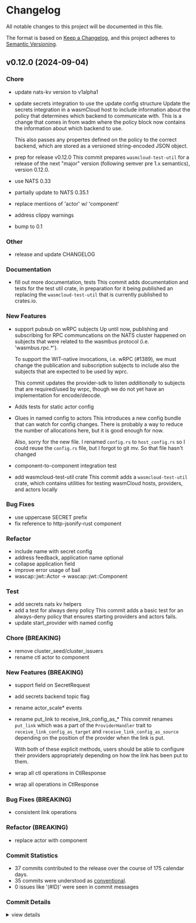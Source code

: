 # Changelog

All notable changes to this project will be documented in this file.

The format is based on [Keep a Changelog](https://keepachangelog.com/en/1.0.0/),
and this project adheres to [Semantic Versioning](https://semver.org/spec/v2.0.0.html).

## v0.12.0 (2024-09-04)

<csr-id-13edb3e395eeb304adb88fcda0ebf1ada2c295c4/>
<csr-id-da879d3e50d32fe1c09edcf2b58cb2db9c9e2661/>
<csr-id-d7677a3d1dc1e7a10e49b43c57a6206d4c367f30/>
<csr-id-03433cfbd79ab1b652dd32c6077143fda2379df9/>
<csr-id-94bfb0e23d4f1f58b70500eaa635717a6ba83484/>
<csr-id-d8b19a210a60e39fbd4a1b9e8cd275116304e7e7/>
<csr-id-5957fce86a928c7398370547d0f43c9498185441/>
<csr-id-fa5a77bbf34411340c38bea8ac5975be5af2eeba/>
<csr-id-c666ef50fecc1ee248bf78d486a915ee077e3b4a/>
<csr-id-b56982f437209ecaff4fa6946f8fe4c3068a62cd/>
<csr-id-388662a482442df3f74dfe8f9559fc4c07cedbe5/>
<csr-id-c30bf33f754c15122ead7f041b7d3e063dd1db33/>
<csr-id-4bd1c0bd6a5f338c6c3840b7d96d1143ac2905c6/>
<csr-id-7e32b07b59d9b45047d9ed3a202c49104a7f0b73/>
<csr-id-0f4745b323e3af3b991598ee13b2b166fba74358/>
<csr-id-8e15d48258489dbb94f83cbea3872d4ee946c70b/>
<csr-id-bc5d296f3a58bc5e8df0da7e0bf2624d03335d9f/>
<csr-id-bcbb402c2efe3dc881b06e666c70e01e94d3ad72/>
<csr-id-e75ca8df4149c40c44ca0cd151f9d5f7d87cb2fa/>

### Chore

 - <csr-id-13edb3e395eeb304adb88fcda0ebf1ada2c295c4/> update nats-kv version to v1alpha1
 - <csr-id-da879d3e50d32fe1c09edcf2b58cb2db9c9e2661/> update secrets integration to use the update config structure
   Update the secrets integration in a wasmCloud host to include
   information about the policy that determines which backend to
   communicate with. This is a change that comes in from wadm where the
   policy block now contains the information about which backend to use.
   
   This also passes any propertes defined on the policy to the correct
   backend, which are stored as a versioned string-encoded JSON object.
 - <csr-id-d7677a3d1dc1e7a10e49b43c57a6206d4c367f30/> prep for release v0.12.0
   This commit prepares `wasmcloud-test-util` for a release of the next
   "major" version (following semver pre 1.x semantics), version 0.12.0.
 - <csr-id-03433cfbd79ab1b652dd32c6077143fda2379df9/> use NATS 0.33
 - <csr-id-94bfb0e23d4f1f58b70500eaa635717a6ba83484/> partially update to NATS 0.35.1
 - <csr-id-d8b19a210a60e39fbd4a1b9e8cd275116304e7e7/> replace mentions of 'actor' w/ 'component'
 - <csr-id-5957fce86a928c7398370547d0f43c9498185441/> address clippy warnings
 - <csr-id-fa5a77bbf34411340c38bea8ac5975be5af2eeba/> bump to 0.1

### Other

 - <csr-id-835b49613f7f0d6903ad53d78f49c17db1e3d90e/> release and update CHANGELOG

### Documentation

 - <csr-id-4eecca55327c1898ef624225e8f26c1d419b62af/> fill out more documentation, tests
   This commit adds documentation and tests for the test util crate, in
   preparation for it being published an replacing the
   `wasmcloud-test-util` that is currently published to crates.io.

### New Features

 - <csr-id-76c1ed7b5c49152aabd83d27f0b8955d7f874864/> support pubsub on wRPC subjects
   Up until now, publishing and subscribing for RPC communcations on the
   NATS cluster happened on subjects that were related to the wasmbus
   protocol (i.e. 'wasmbus.rpc.*').
   
   To support the WIT-native invocations, i.e. wRPC (#1389), we must
   change the publication and subscription subjects to include also the
   subjects that are expected to be used by wprc.
   
   This commit updates the provider-sdk to listen *additionally* to
   subjects that are required/used by wrpc, though we do not yet have an
   implementation for encode/deocde.
 - <csr-id-e39d1cb85011f548a7c20f6ed411ef6a53fe6e34/> Adds tests for static actor config
 - <csr-id-82c249b15dba4dbe4c14a6afd2b52c7d3dc99985/> Glues in named config to actors
   This introduces a new config bundle that can watch for config changes. There
   is probably a way to reduce the number of allocations here, but it is good
   enough for now.
   
   Also, sorry for the new file. I renamed `config.rs` to `host_config.rs` so
   I could reuse the `config.rs` file, but I forgot to git mv. So that file
   hasn't changed
 - <csr-id-9d98442596689e6c7a8896f05365e5ed7a4c4f40/> component-to-component integration test
 - <csr-id-4803b7f2381b5439f862746407ac13a31ebdfee3/> add wasmcloud-test-util crate
   This commit adds a `wasmcloud-test-util` crate, which contains utilities
   for testing wasmCloud hosts, providers, and actors locally

### Bug Fixes

 - <csr-id-e202bb3adfe45ccfc6ef099890f74962263e8f19/> use uppercase SECRET prefix
 - <csr-id-bca30cb58c6f1669894b21d202dae0511a3d6542/> fix reference to http-jsonify-rust component

### Refactor

 - <csr-id-c666ef50fecc1ee248bf78d486a915ee077e3b4a/> include name with secret config
 - <csr-id-b56982f437209ecaff4fa6946f8fe4c3068a62cd/> address feedback, application name optional
 - <csr-id-388662a482442df3f74dfe8f9559fc4c07cedbe5/> collapse application field
 - <csr-id-c30bf33f754c15122ead7f041b7d3e063dd1db33/> improve error usage of bail
 - <csr-id-4bd1c0bd6a5f338c6c3840b7d96d1143ac2905c6/> wascap::jwt::Actor -> wascap::jwt::Component

### Test

 - <csr-id-7e32b07b59d9b45047d9ed3a202c49104a7f0b73/> add secrets nats kv helpers
 - <csr-id-0f4745b323e3af3b991598ee13b2b166fba74358/> add a test for always deny policy
   This commit adds a basic test for an always-deny policy that ensures
   starting providers and actors fails.
 - <csr-id-8e15d48258489dbb94f83cbea3872d4ee946c70b/> update start_provider with named config

### Chore (BREAKING)

 - <csr-id-bc5d296f3a58bc5e8df0da7e0bf2624d03335d9f/> remove cluster_seed/cluster_issuers
 - <csr-id-bcbb402c2efe3dc881b06e666c70e01e94d3ad72/> rename ctl actor to component

### New Features (BREAKING)

 - <csr-id-089c061be0bf07e6abdeafc17375417eafff4a1b/> support field on SecretRequest
 - <csr-id-98b3986aca562d7f5439d3618d1eaf70f1b7e75a/> add secrets backend topic flag
 - <csr-id-9e23be23131bbcdad746f7e85d33d5812e5f2ff9/> rename actor_scale* events
 - <csr-id-abffe4bac6137371e00c0afa668db907bde082e6/> rename put_link to receive_link_config_as_*
   This commit renames `put_link` which was a part of the
   `ProviderHandler` trait to `receive_link_config_as_target` and
   `receive_link_config_as_source` depending on the position of the
   provider when the link is put.
   
   With both of these explicit methods, users should be able to configure
   their providers appropriately depending on how the link has been put
   to them.
 - <csr-id-4a4b300515e9984a1befe6aaab1a6298d8ea49b1/> wrap all ctl operations in CtlResponse
 - <csr-id-4c54a488f5ea4a7d5f6793db62c9e2b0fd6ddf3a/> wrap all operations in CtlResponse

### Bug Fixes (BREAKING)

 - <csr-id-301ba5aacadfe939db5717eb9cff47a31fffd116/> consistent link operations

### Refactor (BREAKING)

 - <csr-id-e75ca8df4149c40c44ca0cd151f9d5f7d87cb2fa/> replace actor with component

### Commit Statistics

<csr-read-only-do-not-edit/>

 - 37 commits contributed to the release over the course of 175 calendar days.
 - 35 commits were understood as [conventional](https://www.conventionalcommits.org).
 - 0 issues like '(#ID)' were seen in commit messages

### Commit Details

<csr-read-only-do-not-edit/>

<details><summary>view details</summary>

 * **Uncategorized**
    - Release and update CHANGELOG ([`835b496`](https://github.com/wasmCloud/wasmCloud/commit/835b49613f7f0d6903ad53d78f49c17db1e3d90e))
    - Support field on SecretRequest ([`089c061`](https://github.com/wasmCloud/wasmCloud/commit/089c061be0bf07e6abdeafc17375417eafff4a1b))
    - Include name with secret config ([`c666ef5`](https://github.com/wasmCloud/wasmCloud/commit/c666ef50fecc1ee248bf78d486a915ee077e3b4a))
    - Address feedback, application name optional ([`b56982f`](https://github.com/wasmCloud/wasmCloud/commit/b56982f437209ecaff4fa6946f8fe4c3068a62cd))
    - Collapse application field ([`388662a`](https://github.com/wasmCloud/wasmCloud/commit/388662a482442df3f74dfe8f9559fc4c07cedbe5))
    - Update nats-kv version to v1alpha1 ([`13edb3e`](https://github.com/wasmCloud/wasmCloud/commit/13edb3e395eeb304adb88fcda0ebf1ada2c295c4))
    - Update secrets integration to use the update config structure ([`da879d3`](https://github.com/wasmCloud/wasmCloud/commit/da879d3e50d32fe1c09edcf2b58cb2db9c9e2661))
    - Use uppercase SECRET prefix ([`e202bb3`](https://github.com/wasmCloud/wasmCloud/commit/e202bb3adfe45ccfc6ef099890f74962263e8f19))
    - Prep for release v0.12.0 ([`d7677a3`](https://github.com/wasmCloud/wasmCloud/commit/d7677a3d1dc1e7a10e49b43c57a6206d4c367f30))
    - Improve error usage of bail ([`c30bf33`](https://github.com/wasmCloud/wasmCloud/commit/c30bf33f754c15122ead7f041b7d3e063dd1db33))
    - Add secrets nats kv helpers ([`7e32b07`](https://github.com/wasmCloud/wasmCloud/commit/7e32b07b59d9b45047d9ed3a202c49104a7f0b73))
    - Add secrets backend topic flag ([`98b3986`](https://github.com/wasmCloud/wasmCloud/commit/98b3986aca562d7f5439d3618d1eaf70f1b7e75a))
    - Use NATS 0.33 ([`03433cf`](https://github.com/wasmCloud/wasmCloud/commit/03433cfbd79ab1b652dd32c6077143fda2379df9))
    - Partially update to NATS 0.35.1 ([`94bfb0e`](https://github.com/wasmCloud/wasmCloud/commit/94bfb0e23d4f1f58b70500eaa635717a6ba83484))
    - Bump wascap v0.15.0, wasmcloud-core v0.7.0, wash-lib v0.22.0, wasmcloud-tracing v0.5.0, wasmcloud-provider-sdk v0.6.0, wash-cli v0.29.0, safety bump 5 crates ([`2e38cd4`](https://github.com/wasmCloud/wasmCloud/commit/2e38cd45adef18d47af71b87ca456a25edb2f53a))
    - Fix reference to http-jsonify-rust component ([`bca30cb`](https://github.com/wasmCloud/wasmCloud/commit/bca30cb58c6f1669894b21d202dae0511a3d6542))
    - Bump provider-archive v0.10.1, wasmcloud-core v0.6.0, wash-lib v0.21.0, wasmcloud-tracing v0.4.0, wasmcloud-provider-sdk v0.5.0, wash-cli v0.28.0, safety bump 5 crates ([`75a2e52`](https://github.com/wasmCloud/wasmCloud/commit/75a2e52f52690ba143679c90237851ebd07e153f))
    - Replace mentions of 'actor' w/ 'component' ([`d8b19a2`](https://github.com/wasmCloud/wasmCloud/commit/d8b19a210a60e39fbd4a1b9e8cd275116304e7e7))
    - Fill out more documentation, tests ([`4eecca5`](https://github.com/wasmCloud/wasmCloud/commit/4eecca55327c1898ef624225e8f26c1d419b62af))
    - Address clippy warnings ([`5957fce`](https://github.com/wasmCloud/wasmCloud/commit/5957fce86a928c7398370547d0f43c9498185441))
    - Replace actor with component ([`e75ca8d`](https://github.com/wasmCloud/wasmCloud/commit/e75ca8df4149c40c44ca0cd151f9d5f7d87cb2fa))
    - Remove cluster_seed/cluster_issuers ([`bc5d296`](https://github.com/wasmCloud/wasmCloud/commit/bc5d296f3a58bc5e8df0da7e0bf2624d03335d9f))
    - Rename ctl actor to component ([`bcbb402`](https://github.com/wasmCloud/wasmCloud/commit/bcbb402c2efe3dc881b06e666c70e01e94d3ad72))
    - Add a test for always deny policy ([`0f4745b`](https://github.com/wasmCloud/wasmCloud/commit/0f4745b323e3af3b991598ee13b2b166fba74358))
    - Rename actor_scale* events ([`9e23be2`](https://github.com/wasmCloud/wasmCloud/commit/9e23be23131bbcdad746f7e85d33d5812e5f2ff9))
    - Wascap::jwt::Actor -> wascap::jwt::Component ([`4bd1c0b`](https://github.com/wasmCloud/wasmCloud/commit/4bd1c0bd6a5f338c6c3840b7d96d1143ac2905c6))
    - Bump to 0.1 ([`fa5a77b`](https://github.com/wasmCloud/wasmCloud/commit/fa5a77bbf34411340c38bea8ac5975be5af2eeba))
    - Rename put_link to receive_link_config_as_* ([`abffe4b`](https://github.com/wasmCloud/wasmCloud/commit/abffe4bac6137371e00c0afa668db907bde082e6))
    - Update start_provider with named config ([`8e15d48`](https://github.com/wasmCloud/wasmCloud/commit/8e15d48258489dbb94f83cbea3872d4ee946c70b))
    - Support pubsub on wRPC subjects ([`76c1ed7`](https://github.com/wasmCloud/wasmCloud/commit/76c1ed7b5c49152aabd83d27f0b8955d7f874864))
    - Adds tests for static actor config ([`e39d1cb`](https://github.com/wasmCloud/wasmCloud/commit/e39d1cb85011f548a7c20f6ed411ef6a53fe6e34))
    - Glues in named config to actors ([`82c249b`](https://github.com/wasmCloud/wasmCloud/commit/82c249b15dba4dbe4c14a6afd2b52c7d3dc99985))
    - Wrap all ctl operations in CtlResponse ([`4a4b300`](https://github.com/wasmCloud/wasmCloud/commit/4a4b300515e9984a1befe6aaab1a6298d8ea49b1))
    - Wrap all operations in CtlResponse ([`4c54a48`](https://github.com/wasmCloud/wasmCloud/commit/4c54a488f5ea4a7d5f6793db62c9e2b0fd6ddf3a))
    - Component-to-component integration test ([`9d98442`](https://github.com/wasmCloud/wasmCloud/commit/9d98442596689e6c7a8896f05365e5ed7a4c4f40))
    - Consistent link operations ([`301ba5a`](https://github.com/wasmCloud/wasmCloud/commit/301ba5aacadfe939db5717eb9cff47a31fffd116))
    - Add wasmcloud-test-util crate ([`4803b7f`](https://github.com/wasmCloud/wasmCloud/commit/4803b7f2381b5439f862746407ac13a31ebdfee3))
</details>

